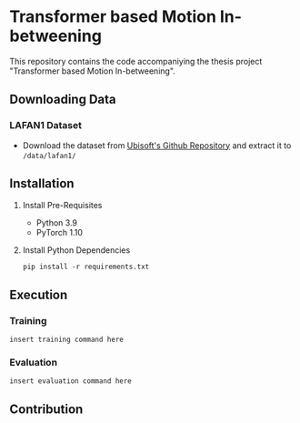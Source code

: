 # Transformer based Motion In-betweening

This repository contains the code accompaniying the thesis project "Transformer based Motion In-betweening".

## Downloading Data

### LAFAN1 Dataset

- Download the dataset from [Ubisoft's Github Repository](https://github.com/ubisoft/ubisoft-laforge-animation-dataset/blob/master/lafan1/lafan1.zip) and extract it to `/data/lafan1/`

## Installation

1. Install Pre-Requisites 

    - Python 3.9
    - PyTorch 1.10

2. Install Python Dependencies

    ```pip install -r requirements.txt```

## Execution

### Training

```insert training command here```

### Evaluation

```insert evaluation command here```

## Contribution





